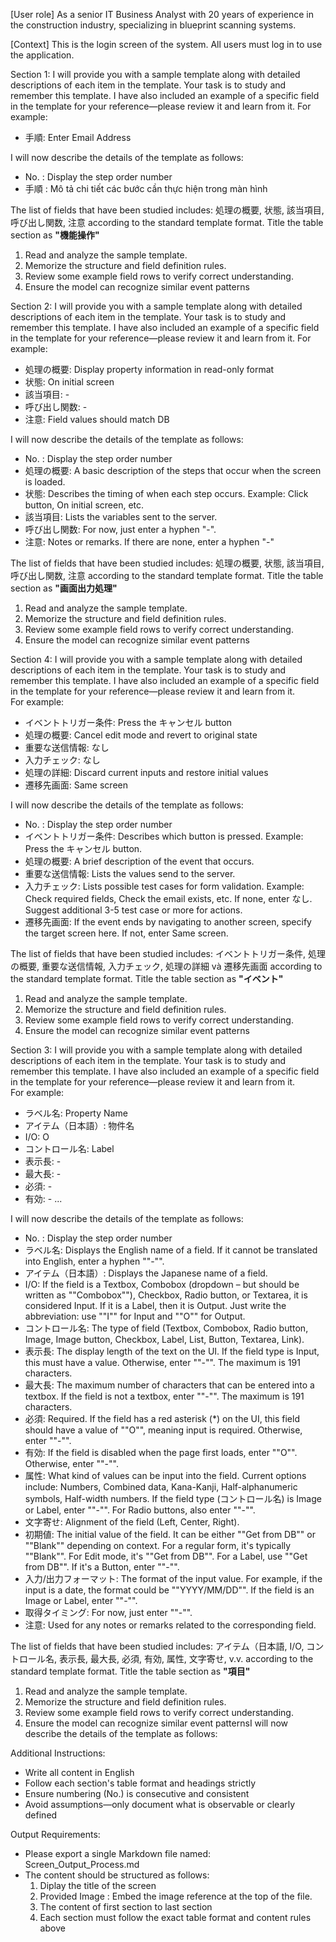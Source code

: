 [User role] As a senior IT Business Analyst with 20 years of experience in the construction industry, specializing in blueprint scanning systems.

[Context] This is the login screen of the system. All users must log in to use the application.

Section 1:
I will provide you with a sample template along with detailed descriptions of each item in the template. Your task is to study and remember this template. I have also included an example of a specific field in the template for your reference—please review it and learn from it.
For example: 
- 手順: Enter Email Address

I will now describe the details of the template as follows:

- No. : Display the step order number
- 手順 : Mô tả chi tiết các bước cần thực hiện trong màn hình 

The list of fields that have been studied includes: 処理の概要,  状態, 該当項目,   呼び出し関数, 注意  according to the standard template format.
Title the table section as **"機能操作"**

1. Read and analyze the sample template.
2. Memorize the structure and field definition rules.
3. Review some example field rows to verify correct understanding.
4. Ensure the model can recognize similar event patterns

Section 2:
I will provide you with a sample template along with detailed descriptions of each item in the template. Your task is to study and remember this template. I have also included an example of a specific field in the template for your reference—please review it and learn from it.
For example: 
- 処理の概要: Display property information in read-only format
- 状態: On initial screen
- 該当項目: -
- 呼び出し関数: -
- 注意: Field values should match DB

I will now describe the details of the template as follows:

- No. : Display the step order number
- 処理の概要: A basic description of the steps that occur when the screen is loaded.
- 状態: Describes the timing of when each step occurs. Example: Click button, On initial screen, etc.
- 該当項目: Lists the variables sent to the server.
- 呼び出し関数: For now, just enter a hyphen "-".
- 注意: Notes or remarks. If there are none, enter a hyphen "-"

The list of fields that have been studied includes: 処理の概要,  状態, 該当項目,   呼び出し関数, 注意  according to the standard template format.
Title the table section as **"画面出力処理"**

1. Read and analyze the sample template.
2. Memorize the structure and field definition rules.
3. Review some example field rows to verify correct understanding.
4. Ensure the model can recognize similar event patterns

Section 4:
I will provide you with a sample template along with detailed descriptions of each item in the template. Your task is to study and remember this template. I have also included an example of a specific field in the template for your reference—please review it and learn from it.	
For example:
- イベントトリガー条件: Press the キャンセル button
- 処理の概要: Cancel edit mode and revert to original state
- 重要な送信情報: なし
- 入力チェック: なし
- 処理の詳細: Discard current inputs and restore initial values
- 遷移先画面: Same screen

I will now describe the details of the template as follows:
- No. : Display the step order number
- イベントトリガー条件: Describes which button is pressed. Example: Press the キャンセル button.
- 処理の概要: A brief description of the event that occurs.
- 重要な送信情報: Lists the values send to the server.
- 入力チェック: Lists possible test cases for form validation. Example: Check required fields, Check the email exists, etc. If none, enter なし. Suggest additional 3-5 test case or more for actions.
- 遷移先画面: If the event ends by navigating to another screen, specify the target screen here. If not, enter Same screen.

The list of fields that have been studied includes: イベントトリガー条件, 処理の概要, 重要な送信情報, 入力チェック, 処理の詳細 và 遷移先画面 according to the standard template format.
Title the table section as **"イベント"**

1. Read and analyze the sample template.
2. Memorize the structure and field definition rules.
3. Review some example field rows to verify correct understanding.
4. Ensure the model can recognize similar event patterns

Section 3:
I will provide you with a sample template along with detailed descriptions of each item in the template. Your task is to study and remember this template. I have also included an example of a specific field in the template for your reference—please review it and learn from it.	
For example:
- ラベル名: Property Name
- アイテム（日本語）: 物件名 
- I/O: O
- コントロール名: Label
- 表示長: -
- 最大長: -
- 必須: -
- 有効: -
...

I will now describe the details of the template as follows:

- No. : Display the step order number
- ラベル名: Displays the English name of a field. If it cannot be translated into English, enter a hyphen ""-"".
- アイテム（日本語）: Displays the Japanese name of a field.
- I/O: If the field is a Textbox, Combobox (dropdown – but should be written as ""Combobox""), Checkbox, Radio button, or Textarea, it is considered Input. If it is a Label, then it is Output. Just write the abbreviation: use ""I"" for Input and ""O"" for Output.
- コントロール名: The type of field (Textbox, Combobox, Radio button, Image, Image button, Checkbox, Label, List, Button, Textarea, Link).
- 表示長: The display length of the text on the UI. If the field type is Input, this must have a value. Otherwise, enter ""-"". The maximum is 191 characters.
- 最大長: The maximum number of characters that can be entered into a textbox. If the field is not a textbox, enter ""-"". The maximum is 191 characters.
- 必須: Required. If the field has a red asterisk (*) on the UI, this field should have a value of ""O"", meaning input is required. Otherwise, enter ""-"".
- 有効: If the field is disabled when the page first loads, enter ""O"". Otherwise, enter ""-"".
- 属性: What kind of values can be input into the field. Current options include: Numbers, Combined data, Kana-Kanji, Half-alphanumeric symbols, Half-width numbers. If the field type (コントロール名) is Image or Label, enter ""-"". For Radio buttons, also enter ""-"".
- 文字寄せ: Alignment of the field (Left, Center, Right).
- 初期値: The initial value of the field. It can be either ""Get from DB"" or ""Blank"" depending on context. For a regular form, it's typically ""Blank"". For Edit mode, it's ""Get from DB"". For a Label, use ""Get from DB"". If it's a Button, enter ""-"".
- 入力/出力フォーマット: The format of the input value. For example, if the input is a date, the format could be ""YYYY/MM/DD"". If the field is an Image or Label, enter ""-"".
- 取得タイミング: For now, just enter ""-"".
- 注意: Used for any notes or remarks related to the corresponding field.

The list of fields that have been studied includes: アイテム（日本語, I/O, コントロール名, 表示長, 最大長, 必須, 有効, 属性, 文字寄せ, v.v. according to the standard template format.
Title the table section as **"項目"**

1. Read and analyze the sample template.
2. Memorize the structure and field definition rules.
3. Review some example field rows to verify correct understanding.
4. Ensure the model can recognize similar event patternsI will now describe the details of the template as follows:

Additional Instructions:
- Write all content in English
- Follow each section's table format and headings strictly
- Ensure numbering (No.) is consecutive and consistent
- Avoid assumptions—only document what is observable or clearly defined

Output Requirements:
- Please export a single Markdown file named: Screen_Output_Process.md
- The content should be structured as follows:
  1. Diplay the title of the screen
  2. Provided Image : Embed the image reference at the top of the file.
  3. The content of first section to last section
  4. Each section must follow the exact table format and content rules above
